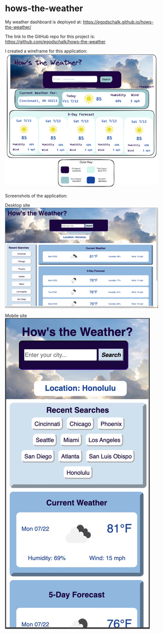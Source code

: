 # hows-the-weather

My weather dashboard is deployed at: https://egodschalk.github.io/hows-the-weather/

The link to the GitHub repo for this project is: https://github.com/egodschalk/hows-the-weather

I created a wireframe for this application:
![alt text](./assets/images/wireframe.png)

Screenshots of the application:

Desktop site
![alt text](./assets/images/screenshot1.jpg)

Mobile site
![alt text](./assets/images/screenshot2.jpg)